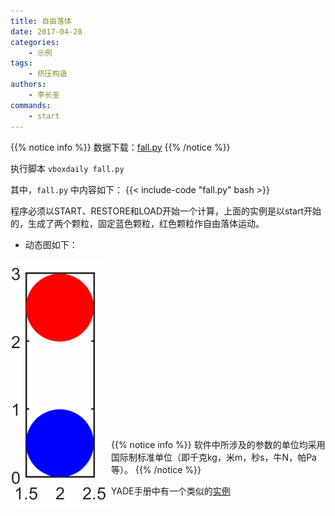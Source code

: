 ```yaml
---
title: 自由落体
date: 2017-04-28
categories:
    - 示例
tags:
    - 挤压构造
authors:
    - 李长圣
commands:
    - start
---
```


{{% notice info %}}
数据下载：[fall.py](fall.py)
{{% /notice %}}


执行脚本 `vboxdaily fall.py` 

其中，`fall.py` 中内容如下：
{{< include-code "fall.py" bash >}}

程序必须以START、RESTORE和LOAD开始一个计算，上面的实例是以start开始的，生成了两个颗粒，固定蓝色颗粒，红色颗粒作自由落体运动。

- 动态图如下：

<img src="fall.gif" align="left"  />
<br/> <br/> <br/> <br/> <br/> <br/> <br/> <br/> <br/> <br/> <br/> <br/> <br/> <br/> <br/> <br/> 

{{% notice info %}}
软件中所涉及的参数的单位均采用国际制标准单位（即千克kg，米m，秒s，牛N，帕Pa等）。
{{% /notice %}}

YADE手册中有一个类似的[实例](https://yade-dem.org/doc/tutorial-examples.html#bouncing-sphere)

